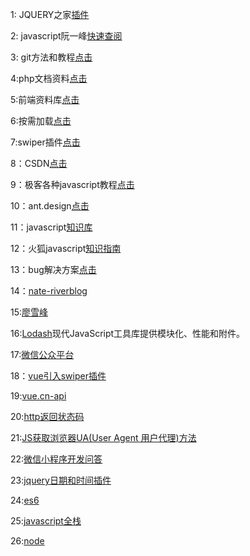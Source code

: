 
1:   JQUERY之家[插件](http://www.htmleaf.com/) 

2:  javascript阮一峰[快速查阅](http://www.ruanyifeng.com/blog)

3: git方法和教程[点击](http://www.cnblogs.com/schaepher/p/5561193.html)

4:php文档资料[点击](http://php.net/manual/zh/language.types.boolean.php)

5:前端资料库[点击](http://resource.haorooms.com/)

6:按需加载[点击](https://appelsiini.net/)

7:swiper插件[点击](http://www.swiper.com.cn/)

8：CSDN[点击](http://www.csdn.net/)

9：极客各种javascript教程[点击](http://wiki.jikexueyuan.com/list/front-end/)

10：ant.design[点击](https://ant.design/index-cn)

11：javascript[知识库](http://lib.csdn.net/home)

12：火狐javascript[知识指南](https://developer.mozilla.org/zh-CN/docs/Web/JavaScript/Guide)

13：bug解决方案[点击](https://stackoverflow.com/)

14：[nate-riverblog](http://nate-river.github.io/blog/)

15:[廖雪峰](http://www.liaoxuefeng.com/)

16:[Lodash](https://lodash.com/)现代JavaScript工具库提供模块化、性能和附件。

   
17:[微信公众平台](https://mp.weixin.qq.com/cgi-bin/loginpage?t=wxm2-login&lang=zh_CN)

18：[vue引入swiper插件](http://blog.csdn.net/susuzhe123/article/details/69525609)

19:[vue.cn-api](https://cn.vuejs.org/v2/api/)

20:[http返回状态码](http://www.cnblogs.com/leolovexx/p/5691159.html)

21:[JS获取浏览器UA(User Agent 用户代理)方法](http://blog.csdn.net/zelda002/article/details/7759609)

22:[微信小程序开发问答](http://www.henkuai.com/forum-67-1.html)

23:[jquery日期和时间插件](http://www.jq22.com/jquery-plugins%E6%97%A5%E6%9C%9F%E5%92%8C%E6%97%B6%E9%97%B4-1-jq)

24:[es6](http://es6.ruanyifeng.com/)

25:[javascript全栈](https://www.meteor.com/)

26:[node](https://cnodejs.org/getstart)